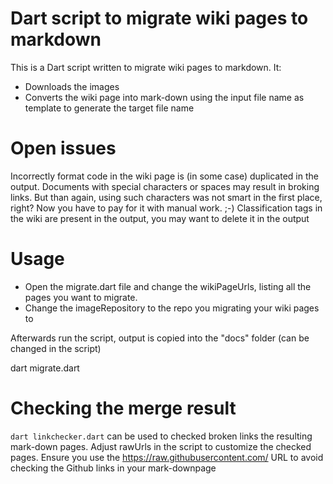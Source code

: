 # Dart script to migrate wiki pages to markdown

This is a Dart script written to migrate wiki pages to markdown.
It:

* Downloads the images
* Converts the wiki page into mark-down using the input file name as template to generate the target file name

# Open issues

Incorrectly format code in the wiki page is (in some case) duplicated in the output.
Documents with special characters or spaces may result in broking links. But than again, using such characters was not smart in the first place, right? Now you have to pay for it with manual work.  ;-)
Classification tags in the wiki are present in the output, you may want to delete it in the output 

# Usage

* Open the migrate.dart file and change the wikiPageUrls, listing all the pages you want to migrate.
* Change the imageRepository to the repo you migrating your wiki pages to

Afterwards run the script, output is copied into the "docs" folder (can be changed in the script)

dart migrate.dart 

# Checking the merge result

`dart linkchecker.dart` can be used to checked broken links the resulting mark-down pages. Adjust rawUrls in the script to customize the checked pages.
Ensure you use the https://raw.githubusercontent.com/ URL to avoid checking the Github links in your mark-downpage
  
